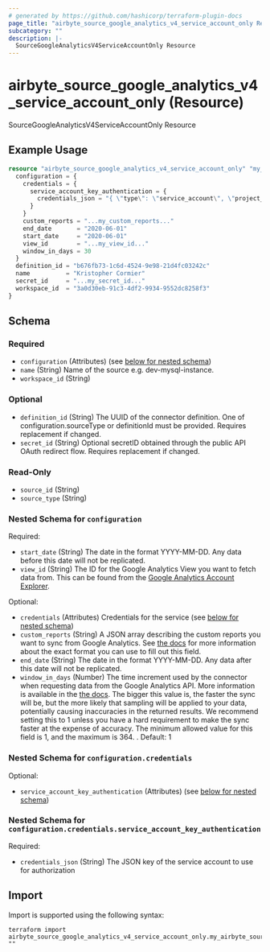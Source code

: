 ```yaml
---
# generated by https://github.com/hashicorp/terraform-plugin-docs
page_title: "airbyte_source_google_analytics_v4_service_account_only Resource - terraform-provider-airbyte"
subcategory: ""
description: |-
  SourceGoogleAnalyticsV4ServiceAccountOnly Resource
---
```


# airbyte_source_google_analytics_v4_service_account_only (Resource)

SourceGoogleAnalyticsV4ServiceAccountOnly Resource

## Example Usage

```terraform
resource "airbyte_source_google_analytics_v4_service_account_only" "my_source_googleanalyticsv4serviceaccountonly" {
  configuration = {
    credentials = {
      service_account_key_authentication = {
        credentials_json = "{ \"type\": \"service_account\", \"project_id\": YOUR_PROJECT_ID, \"private_key_id\": YOUR_PRIVATE_KEY, ... }"
      }
    }
    custom_reports = "...my_custom_reports..."
    end_date       = "2020-06-01"
    start_date     = "2020-06-01"
    view_id        = "...my_view_id..."
    window_in_days = 30
  }
  definition_id = "b676fb73-1c6d-4524-9e98-21d4fc03242c"
  name          = "Kristopher Cormier"
  secret_id     = "...my_secret_id..."
  workspace_id  = "3a0d30eb-91c3-4df2-9934-9552dc8258f3"
}
```

<!-- schema generated by tfplugindocs -->
## Schema

### Required

- `configuration` (Attributes) (see [below for nested schema](#nestedatt--configuration))
- `name` (String) Name of the source e.g. dev-mysql-instance.
- `workspace_id` (String)

### Optional

- `definition_id` (String) The UUID of the connector definition. One of configuration.sourceType or definitionId must be provided. Requires replacement if changed.
- `secret_id` (String) Optional secretID obtained through the public API OAuth redirect flow. Requires replacement if changed.

### Read-Only

- `source_id` (String)
- `source_type` (String)

<a id="nestedatt--configuration"></a>
### Nested Schema for `configuration`

Required:

- `start_date` (String) The date in the format YYYY-MM-DD. Any data before this date will not be replicated.
- `view_id` (String) The ID for the Google Analytics View you want to fetch data from. This can be found from the <a href="https://ga-dev-tools.appspot.com/account-explorer/">Google Analytics Account Explorer</a>.

Optional:

- `credentials` (Attributes) Credentials for the service (see [below for nested schema](#nestedatt--configuration--credentials))
- `custom_reports` (String) A JSON array describing the custom reports you want to sync from Google Analytics. See <a href="https://docs.airbyte.com/integrations/sources/google-analytics-v4#data-processing-latency">the docs</a> for more information about the exact format you can use to fill out this field.
- `end_date` (String) The date in the format YYYY-MM-DD. Any data after this date will not be replicated.
- `window_in_days` (Number) The time increment used by the connector when requesting data from the Google Analytics API. More information is available in the <a href="https://docs.airbyte.com/integrations/sources/google-analytics-v4/#sampling-in-reports">the docs</a>. The bigger this value is, the faster the sync will be, but the more likely that sampling will be applied to your data, potentially causing inaccuracies in the returned results. We recommend setting this to 1 unless you have a hard requirement to make the sync faster at the expense of accuracy. The minimum allowed value for this field is 1, and the maximum is 364. . Default: 1

<a id="nestedatt--configuration--credentials"></a>
### Nested Schema for `configuration.credentials`

Optional:

- `service_account_key_authentication` (Attributes) (see [below for nested schema](#nestedatt--configuration--credentials--service_account_key_authentication))

<a id="nestedatt--configuration--credentials--service_account_key_authentication"></a>
### Nested Schema for `configuration.credentials.service_account_key_authentication`

Required:

- `credentials_json` (String) The JSON key of the service account to use for authorization

## Import

Import is supported using the following syntax:

```shell
terraform import airbyte_source_google_analytics_v4_service_account_only.my_airbyte_source_google_analytics_v4_service_account_only ""
```
